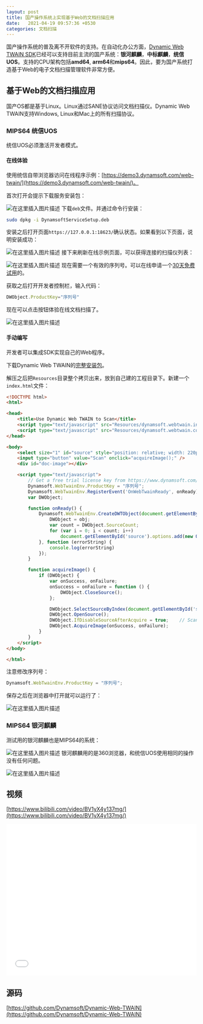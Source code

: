 ```yaml
---
layout: post
title: 国产操作系统上实现基于Web的文档扫描应用
date:   2021-04-19 09:57:36 +0530
categories: 文档扫描
---
```


国产操作系统的普及离不开软件的支持。在自动化办公方面，[Dynamic Web TWAIN SDK](https://www.dynamsoft.com/web-twain/overview/?urlsource=csdn)已经可以支持目前主流的国产系统：**银河麒麟**，**中标麒麟**，**统信UOS**。支持的CPU架构包括**amd64**, **arm64**和**mips64**。因此，要为国产系统打造基于Web的电子文档扫描管理软件非常方便。

## 基于Web的文档扫描应用
国产OS都是基于Linux。Linux通过SANE协议访问文档扫描仪。Dynamic Web TWAIN支持Windows, Linux和Mac上的所有扫描协议。

### MIPS64 统信UOS 
统信UOS必须激活开发者模式。

#### 在线体验
使用统信自带浏览器访问在线程序示例：[https://demo3.dynamsoft.com/web-twain/](https://demo3.dynamsoft.com/web-twain/)。

首次打开会提示下载服务安装包：

![在这里插入图片描述](https://img-blog.csdnimg.cn/20210316105538419.png?x-oss-process=image/watermark,type_ZmFuZ3poZW5naGVpdGk,shadow_10,text_aHR0cHM6Ly9ibG9nLmNzZG4ubmV0L3l1c2h1bHg=,size_16,color_FFFFFF,t_70)
下载`deb`文件。并通过命令行安装：

```bash
sudo dpkg -i DynamsoftServiceSetup.deb
```

安装之后打开页面`https://127.0.0.1:18623/`确认状态。如果看到以下页面，说明安装成功：

![在这里插入图片描述](https://img-blog.csdnimg.cn/20210316105853450.png?x-oss-process=image/watermark,type_ZmFuZ3poZW5naGVpdGk,shadow_10,text_aHR0cHM6Ly9ibG9nLmNzZG4ubmV0L3l1c2h1bHg=,size_16,color_FFFFFF,t_70)
接下来刷新在线示例页面，可以获得连接的扫描仪列表：

![在这里插入图片描述](https://img-blog.csdnimg.cn/2021031611034663.png?x-oss-process=image/watermark,type_ZmFuZ3poZW5naGVpdGk,shadow_10,text_aHR0cHM6Ly9ibG9nLmNzZG4ubmV0L3l1c2h1bHg=,size_16,color_FFFFFF,t_70)
现在需要一个有效的序列号。可以在线申请一个[30天免费试用](https://www.dynamsoft.com/customer/license/trialLicense/?product=dwt)的。

获取之后打开开发者控制栏，输入代码：

```js
DWObject.ProductKey="序列号"
```

现在可以点击按钮体验在线文档扫描了。

![在这里插入图片描述](https://img-blog.csdnimg.cn/20210316110928545.png?x-oss-process=image/watermark,type_ZmFuZ3poZW5naGVpdGk,shadow_10,text_aHR0cHM6Ly9ibG9nLmNzZG4ubmV0L3l1c2h1bHg=,size_16,color_FFFFFF,t_70)

#### 手动编写
开发者可以集成SDK实现自己的Web程序。

下载Dynamic Web TWAIN的[完整安装包](https://www.dynamsoft.com/web-twain/downloads)。

解压之后把`Resources`目录整个拷贝出来，放到自己建的工程目录下。新建一个`index.html`文件：

```html
<!DOCTYPE html>
<html>

<head>
    <title>Use Dynamic Web TWAIN to Scan</title>
    <script type="text/javascript" src="Resources/dynamsoft.webtwain.initiate.js"></script>
    <script type="text/javascript" src="Resources/dynamsoft.webtwain.config.js"></script>
</head>

<body>
    <select size="1" id="source" style="position: relative; width: 220px;"></select>
    <input type="button" value="Scan" onclick="acquireImage();" />
    <div id="doc-image"></div>

    <script type="text/javascript">
        // Get a free trial license key from https://www.dynamsoft.com/customer/license/trialLicense/?product=dwt
        Dynamsoft.WebTwainEnv.ProductKey = "序列号";
        Dynamsoft.WebTwainEnv.RegisterEvent('OnWebTwainReady', onReady);
        var DWObject;

        function onReady() {
            Dynamsoft.WebTwainEnv.CreateDWTObject(document.getElementById('doc-image'), function (obj) {
                DWObject = obj;
                var count = DWObject.SourceCount;
                for (var i = 0; i < count; i++)
                    document.getElementById('source').options.add(new Option(DWObject.GetSourceNameItems(i), i));
            }, function (errorString) {
                console.log(errorString)
            });
        }

        function acquireImage() {
            if (DWObject) {
                var onSuccess, onFailure;
                onSuccess = onFailure = function () {
                    DWObject.CloseSource();
                };

                DWObject.SelectSourceByIndex(document.getElementById('source').selectedIndex); //Use method SelectSourceByIndex to avoid the 'Select Source' dialog
                DWObject.OpenSource();
                DWObject.IfDisableSourceAfterAcquire = true;	// Scanner source will be disabled/closed automatically after the scan.
                DWObject.AcquireImage(onSuccess, onFailure);
            }
        }
    </script>
</body>

</html>

```

注意修改序列号：

```js
Dynamsoft.WebTwainEnv.ProductKey = "序列号";
```

保存之后在浏览器中打开就可以运行了：

![在这里插入图片描述](https://img-blog.csdnimg.cn/20210316111853828.png?x-oss-process=image/watermark,type_ZmFuZ3poZW5naGVpdGk,shadow_10,text_aHR0cHM6Ly9ibG9nLmNzZG4ubmV0L3l1c2h1bHg=,size_16,color_FFFFFF,t_70)


### MIPS64 银河麒麟
测试用的银河麒麟也是MIPS64的系统：

![在这里插入图片描述](https://img-blog.csdnimg.cn/20210316112129758.png?x-oss-process=image/watermark,type_ZmFuZ3poZW5naGVpdGk,shadow_10,text_aHR0cHM6Ly9ibG9nLmNzZG4ubmV0L3l1c2h1bHg=,size_16,color_FFFFFF,t_70)
银河麒麟用的是360浏览器，和统信UOS使用相同的操作没有任何问题。

![在这里插入图片描述](https://img-blog.csdnimg.cn/20210316112255848.png?x-oss-process=image/watermark,type_ZmFuZ3poZW5naGVpdGk,shadow_10,text_aHR0cHM6Ly9ibG9nLmNzZG4ubmV0L3l1c2h1bHg=,size_16,color_FFFFFF,t_70)

## 视频 
[https://www.bilibili.com/video/BV1yX4y137mg/](https://www.bilibili.com/video/BV1yX4y137mg/)

<iframe id="test" src="//player.bilibili.com/player.html?aid=714674193&bvid=BV1yX4y137mg&cid=310664636&page=1" scrolling="no" border="0" frameborder="no" framespacing="0" allowfullscreen="true" style="width: 100%; height: 400px"> </iframe>

## 源码
[https://github.com/Dynamsoft/Dynamic-Web-TWAIN](https://github.com/Dynamsoft/Dynamic-Web-TWAIN)
